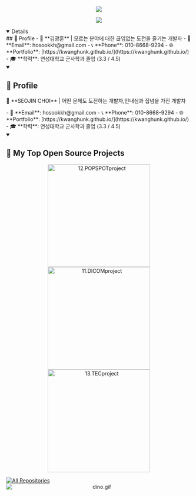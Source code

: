 <!--헤더-->
<div align="center">
  <img src="https://capsule-render.vercel.app/api?type=venom&color=0:FF69B4,100:FA7000&height=300&section=header&text=Hellow%20SEOJIN%20World!&animation=twinkling&fontSize=70&stroke=FA7000" />
</div>

<!--헤더설명-->
<p align="center">
  <a href="https://github.com/seo7van">
    <img src="https://readme-typing-svg.demolab.com/?lines=Full-stack%20web%20and%20app%20developer;&font=Fira%20Code&center=true&width=440&height=45&color=FA7000&vCenter=true&pause=1000&size=22" />
  </a>
</p>

<details open> 
## 🚀 Profile
- 👨 **김광훈** | 모르는 분야에 대한 끊임없는 도전을 즐기는 개발자 
- 📧 **Email**: hosookkh@gmail.com  
- 📞 **Phone**: 010-8668-9294  
- 🌐 **Portfolio**: [https://kwanghunk.github.io/](https://kwanghunk.github.io/)  
- 🎓 **학력**: 연성대학교 군사학과 졸업 (3.3 / 4.5)
</details>
<!--프로필-->
<details open> 
<summary><h2>🚀 Profile </h2></summary> 
  <p>👨 **SEOJIN CHOI** | 어떤 문제도 도전하는 개발자,인내심과 집념을 가진 개발자</p>
  - 📧 **Email**: hosookkh@gmail.com  
  - 📞 **Phone**: 010-8668-9294  
  - 🌐 **Portfolio**: [https://kwanghunk.github.io/](https://kwanghunk.github.io/)  
  - 🎓 **학력**: 연성대학교 군사학과 졸업 (3.3 / 4.5)
</details>
  
<!-- 프로젝트 -->
<details open> 
  <summary><h2>📘 My Top Open Source Projects</h2></summary>
  <p align="center">
    <a href="https://github.com/seo7van/12.POPSPOTproject"><img width="278" src="https://denvercoder1-github-readme-stats.vercel.app/api/pin/?username=seo7van&repo=12.POPSPOTproject&theme=react&bg_color=1F222E&title_color=FA7000&hide_border=true&icon_color=F8D866&show_icons=false" alt="12.POPSPOTproject"></a>
    <a href="https://github.com/seo7van/11.DICOMproject"><img width="278" src="https://denvercoder1-github-readme-stats.vercel.app/api/pin/?username=seo7van&repo=11.DICOMproject&theme=react&bg_color=1F222E&title_color=FA7000&hide_border=true&icon_color=F8D866&show_icons=false" alt="11.DICOMproject"></a>
    <a href="https://github.com/seo7van/13.TECproject"><img width="278" src="https://denvercoder1-github-readme-stats.vercel.app/api/pin/?username=seo7van&repo=13.TECproject&theme=react&bg_color=1F222E&title_color=FA7000&hide_border=true&icon_color=F8D866&show_icons=false" alt="13.TECproject"></a>
  </p>
  <a href="https://github.com/seo7van?tab=repositories">
    <img alt="All Repositories" title="All Repositories" src="https://custom-icon-badges.demolab.com/badge/-Click%20Here%20For%20All%20My%20Repos-1F222E?style=for-the-badge&logoColor=white&logo=repo"/>
  </a>
</details>

<!--공룡게임-->
<div align="center">
  <img data-target="animated-image.replacedImage" alt="dino.gif" class="AnimatedImagePlayer-animatedImage" src="https://github.com/saadeghi/saadeghi/raw/master/dino.gif" style="display: block; opacity: 1;">
</div>
